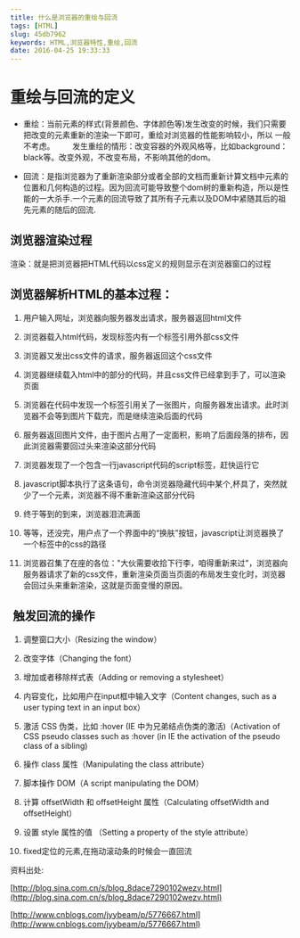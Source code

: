 ```yaml
---
title: 什么是浏览器的重绘与回流
tags: [HTML]
slug: 45db7962
keywords: HTML,浏览器特性,重绘,回流
date: 2016-04-25 19:33:33
---
```

# 重绘与回流的定义

- 重绘：当前元素的样式(背景颜色、字体颜色等)发生改变的时候，我们只需要把改变的元素重新的渲染一下即可，重绘对浏览器的性能影响较小，所以 一般不考虑。
　　发生重绘的情形：改变容器的外观风格等，比如background：black等。改变外观，不改变布局，不影响其他的dom。

- 回流：是指浏览器为了重新渲染部分或者全部的文档而重新计算文档中元素的位置和几何构造的过程。因为回流可能导致整个dom树的重新构造，所以是性能的一大杀手.一个元素的回流导致了其所有子元素以及DOM中紧随其后的祖先元素的随后的回流.
  


## 浏览器渲染过程　　

渲染：就是把浏览器把HTML代码以css定义的规则显示在浏览器窗口的过程 

## 浏览器解析HTML的基本过程：


1. 用户输入网址，浏览器向服务器发出请求，服务器返回html文件

2. 浏览器载入html代码，发现标签内有一个标签引用外部css文件

3. 浏览器又发出css文件的请求，服务器返回这个css文件

4. 浏览器继续载入html中的部分的代码，并且css文件已经拿到手了，可以渲染页面

5. 浏览器在代码中发现一个标签引用关了一张图片，向服务器发出请求。此时浏览器不会等到图片下载完，而是继续渲染后面的代码

6. 服务器返回图片文件，由于图片占用了一定面积，影响了后面段落的排布，因此浏览器需要回过头来渲染这部分代码

7. 浏览器发现了一个包含一行javascript代码的script标签，赶快运行它

8. javascript脚本执行了这条语句，命令浏览器隐藏代码中某个,杯具了，突然就少了一个元素，浏览器不得不重新渲染这部分代码
9. 终于等到的到来，浏览器泪流满面 

10. 等等，还没完，用户点了一个界面中的“换肤”按钮，javascript让浏览器换了一个标签中的css的路径

11. 浏览器召集了在座的各位："大伙需要收拾下行李，咱得重新来过"，浏览器向服务器请求了新的css文件，重新渲染页面当页面的布局发生变化时，浏览器会回过头来重新渲染，这就是页面变慢的原因。



##  触发回流的操作

1. 调整窗口大小（Resizing the window）

2. 改变字体（Changing the font）

3. 增加或者移除样式表（Adding or removing a stylesheet）

4. 内容变化，比如用户在input框中输入文字（Content changes, such as a user typing text in an input box）

5. 激活 CSS 伪类，比如 :hover (IE 中为兄弟结点伪类的激活)（Activation of CSS pseudo classes such as :hover (in IE the activation of the pseudo class of a sibling)

6. 操作 class 属性（Manipulating the class attribute）

7. 脚本操作 DOM（A script manipulating the DOM）

8. 计算 offsetWidth 和 offsetHeight 属性（Calculating offsetWidth and offsetHeight）

9. 设置 style 属性的值 （Setting a property of the style attribute）

10. fixed定位的元素,在拖动滚动条的时候会一直回流


资料出处:

[http://blog.sina.com.cn/s/blog_8dace7290102wezv.html](http://blog.sina.com.cn/s/blog_8dace7290102wezv.html)

[http://www.cnblogs.com/jyybeam/p/5776667.html](http://www.cnblogs.com/jyybeam/p/5776667.html)